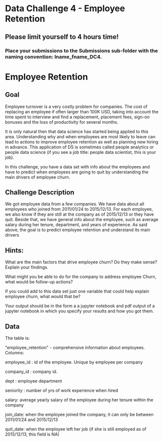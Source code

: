 # Data Challenge 4 - Employee Retention
## Please limit yourself to 4 hours time!
### Place your submissions to the Submissions sub-folder with the naming convention: lname_fname_DC4.


# Employee Retention

## Goal

Employee turnover is a very costly problem for companies. The cost of replacing an employee if often larger than 100K USD, taking into account the time spent to interview and find a replacement, placement fees, sign-on bonuses and the loss of productivity for several months.

It is only natural then that data science has started being applied to this area. Understanding why and when employees are most likely to leave can lead to actions to improve employee retention as well as planning new hiring in advance. This application of DS is sometimes called people analytics or people data science (if you see a job title: people data scientist, this is your job).


In this challenge, you have a data set with info about the employees and have to predict when employees are going to quit by understanding the main drivers of employee churn.


## Challenge Description

We got employee data from a few companies. We have data about all employees who joined from 2011/01/24 to 2015/12/13. For each employee, we also know if they are still at the company as of 2015/12/13 or they have quit. Beside that, we have general info about the employee, such as average salary during her tenure, department, and years of experience.
As said above, the goal is to predict employee retention and understand its main drivers


## Hints:
What are the main factors that drive employee churn? Do they make sense? Explain your findings.

What might you be able to do for the company to address employee Churn, what would be follow-up actions?

If you could add to this data set just one variable that could help explain employee churn, what would that be?

Your output should be in the form a a jupyter notebook and pdf output of a jupyter notebook in which you specify your results and how you got them.

## Data

The table is:

"employee_retention" - comprehensive information about employees.
Columns:

employee_id : id of the employee. Unique by employee per company

company_id : company id.

dept : employee department

seniority : number of yrs of work experience when hired

salary: average yearly salary of the employee during her tenure within the company

join_date: when the employee joined the company, it can only be between 2011/01/24 and 2015/12/13

quit_date: when the employee left her job (if she is still employed as of 2015/12/13, this field is NA)
